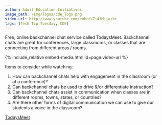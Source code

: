 ```yaml
---
author: Adult Education Initiatives
image_path: /img/logos/cde_logo.png
video-url: http://www.youtube.com/embed/7i41Mjjazhc
tags: [Tech Tip Tuesday, CDE]
---
```

Free, online backchannel chat service called TodaysMeet. Backchannel chats are great for conferences, large classrooms, or classes that are connecting from different areas / rooms.

{% include_relative embed-media.html id=page.video-url %}

Items to consider while watching:

  1.  How can backchannel chats help with engagement in the classroom (or at a conference)?
  2.  Can backchannel chats be used to drive &/or differentiate instruction?
  3.  Can backchannel chats assist in communication when classes are in different rooms, towns, states, or countries?
  4.  Are there other forms of digital communication we can use to give our students a voice in the classroom?

[TodaysMeet](http://todaysmeet.com/)

